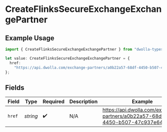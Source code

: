 # CreateFlinksSecureExchangeExchangePartner

## Example Usage

```typescript
import { CreateFlinksSecureExchangeExchangePartner } from "dwolla-typescript/models";

let value: CreateFlinksSecureExchangeExchangePartner = {
  href:
    "https://api.dwolla.com/exchange-partners/a0b22a57-68df-4450-b507-47c937e64e89",
};
```

## Fields

| Field                                                                         | Type                                                                          | Required                                                                      | Description                                                                   | Example                                                                       |
| ----------------------------------------------------------------------------- | ----------------------------------------------------------------------------- | ----------------------------------------------------------------------------- | ----------------------------------------------------------------------------- | ----------------------------------------------------------------------------- |
| `href`                                                                        | *string*                                                                      | :heavy_check_mark:                                                            | N/A                                                                           | https://api.dwolla.com/exchange-partners/a0b22a57-68df-4450-b507-47c937e64e89 |